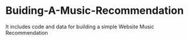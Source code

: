 # Buiding-A-Music-Recommendation
It includes code and data for building a simple Website Music Recommendation
